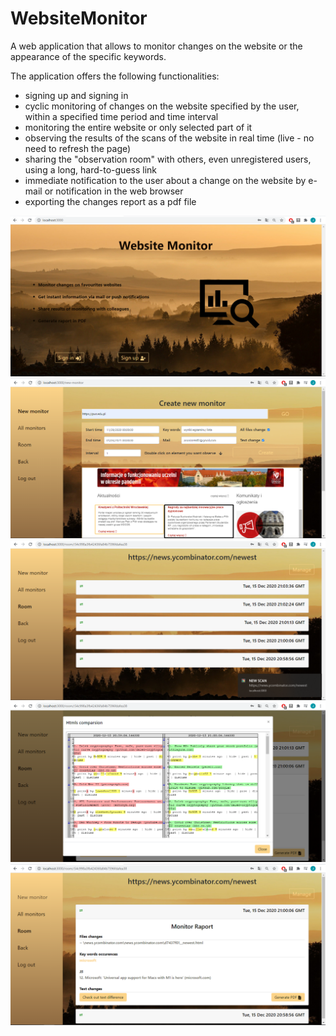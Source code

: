 # WebsiteMonitor
A web application that allows to monitor changes on the website or the appearance of the specific keywords.

The application offers the following functionalities:

* signing up and signing in
* cyclic monitoring of changes on the website specified by the user, within a specified time period and time interval
* monitoring the entire website or only selected part of it
* observing the results of the scans of the website in real time (live - no need to refresh the page)
* sharing the "observation room" with others, even unregistered users, using a long, hard-to-guess link
* immediate notification to the user about a change on the website by e-mail or notification in the web browser
* exporting the changes report as a pdf file

![Main page](screens/unloggedn-main-page.png)
![New monitor page](screens/new-monitor.png)
![Room page](screens/room.png)
![Html comparsion](screens/html-comparsion.png)
![Scan](screens/scan.png)

